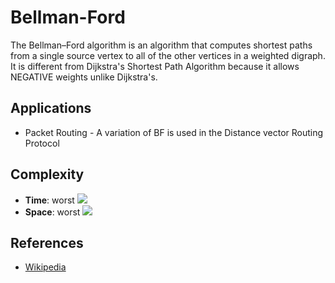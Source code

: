 # Bellman-Ford
The Bellman–Ford algorithm is an algorithm that computes shortest paths from a single source vertex to all of the other vertices in a weighted digraph. It is different from Dijkstra's Shortest Path Algorithm because it allows NEGATIVE weights unlike Dijkstra's.

## Applications
* Packet Routing - A variation of BF is used in the Distance vector Routing Protocol

## Complexity
* **Time**: worst ![](https://latex.codecogs.com/svg.latex?O(|V|\cdot|E|))
* **Space**: worst ![](https://latex.codecogs.com/svg.latex?O(|V|))

## References
* [Wikipedia](https://en.wikipedia.org/wiki/Bellman%E2%80%93Ford_algorithm)